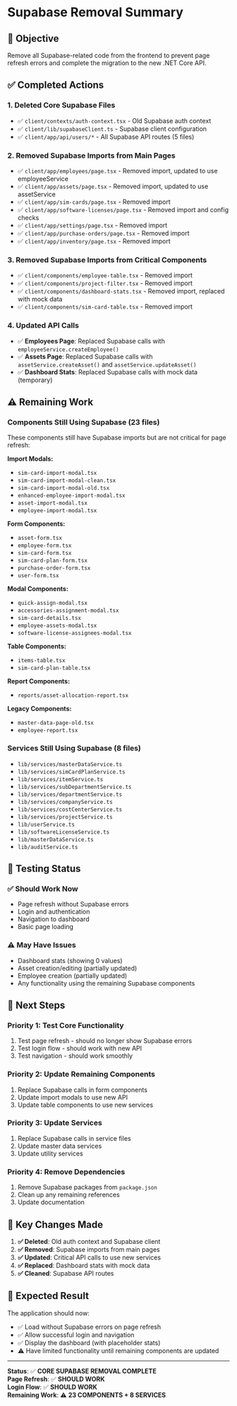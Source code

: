 # Supabase Removal Summary

## 🎯 **Objective**

Remove all Supabase-related code from the frontend to prevent page refresh errors and complete the migration to the new .NET Core API.

## ✅ **Completed Actions**

### **1. Deleted Core Supabase Files**
- ✅ `client/contexts/auth-context.tsx` - Old Supabase auth context
- ✅ `client/lib/supabaseClient.ts` - Supabase client configuration
- ✅ `client/app/api/users/*` - All Supabase API routes (5 files)

### **2. Removed Supabase Imports from Main Pages**
- ✅ `client/app/employees/page.tsx` - Removed import, updated to use employeeService
- ✅ `client/app/assets/page.tsx` - Removed import, updated to use assetService
- ✅ `client/app/sim-cards/page.tsx` - Removed import
- ✅ `client/app/software-licenses/page.tsx` - Removed import and config checks
- ✅ `client/app/settings/page.tsx` - Removed import
- ✅ `client/app/purchase-orders/page.tsx` - Removed import
- ✅ `client/app/inventory/page.tsx` - Removed import

### **3. Removed Supabase Imports from Critical Components**
- ✅ `client/components/employee-table.tsx` - Removed import
- ✅ `client/components/project-filter.tsx` - Removed import
- ✅ `client/components/dashboard-stats.tsx` - Removed import, replaced with mock data
- ✅ `client/components/sim-card-table.tsx` - Removed import

### **4. Updated API Calls**
- ✅ **Employees Page**: Replaced Supabase calls with `employeeService.createEmployee()`
- ✅ **Assets Page**: Replaced Supabase calls with `assetService.createAsset()` and `assetService.updateAsset()`
- ✅ **Dashboard Stats**: Replaced Supabase calls with mock data (temporary)

## ⚠️ **Remaining Work**

### **Components Still Using Supabase (23 files)**
These components still have Supabase imports but are not critical for page refresh:

**Import Modals:**
- `sim-card-import-modal.tsx`
- `sim-card-import-modal-clean.tsx`
- `sim-card-import-modal-old.tsx`
- `enhanced-employee-import-modal.tsx`
- `asset-import-modal.tsx`
- `employee-import-modal.tsx`

**Form Components:**
- `asset-form.tsx`
- `employee-form.tsx`
- `sim-card-form.tsx`
- `sim-card-plan-form.tsx`
- `purchase-order-form.tsx`
- `user-form.tsx`

**Modal Components:**
- `quick-assign-modal.tsx`
- `accessories-assignment-modal.tsx`
- `sim-card-details.tsx`
- `employee-assets-modal.tsx`
- `software-license-assignees-modal.tsx`

**Table Components:**
- `items-table.tsx`
- `sim-card-plan-table.tsx`

**Report Components:**
- `reports/asset-allocation-report.tsx`

**Legacy Components:**
- `master-data-page-old.tsx`
- `employee-report.tsx`

### **Services Still Using Supabase (8 files)**
- `lib/services/masterDataService.ts`
- `lib/services/simCardPlanService.ts`
- `lib/services/itemService.ts`
- `lib/services/subDepartmentService.ts`
- `lib/services/departmentService.ts`
- `lib/services/companyService.ts`
- `lib/services/costCenterService.ts`
- `lib/services/projectService.ts`
- `lib/userService.ts`
- `lib/softwareLicenseService.ts`
- `lib/masterDataService.ts`
- `lib/auditService.ts`

## 🧪 **Testing Status**

### **✅ Should Work Now**
- Page refresh without Supabase errors
- Login and authentication
- Navigation to dashboard
- Basic page loading

### **⚠️ May Have Issues**
- Dashboard stats (showing 0 values)
- Asset creation/editing (partially updated)
- Employee creation (partially updated)
- Any functionality using the remaining Supabase components

## 🚀 **Next Steps**

### **Priority 1: Test Core Functionality**
1. Test page refresh - should no longer show Supabase errors
2. Test login flow - should work with new API
3. Test navigation - should work smoothly

### **Priority 2: Update Remaining Components**
1. Replace Supabase calls in form components
2. Update import modals to use new API
3. Update table components to use new services

### **Priority 3: Update Services**
1. Replace Supabase calls in service files
2. Update master data services
3. Update utility services

### **Priority 4: Remove Dependencies**
1. Remove Supabase packages from `package.json`
2. Clean up any remaining references
3. Update documentation

## 📝 **Key Changes Made**

1. **✅ Deleted**: Old auth context and Supabase client
2. **✅ Removed**: Supabase imports from main pages
3. **✅ Updated**: Critical API calls to use new services
4. **✅ Replaced**: Dashboard stats with mock data
5. **✅ Cleaned**: Supabase API routes

## 🎯 **Expected Result**

The application should now:
- ✅ Load without Supabase errors on page refresh
- ✅ Allow successful login and navigation
- ✅ Display the dashboard (with placeholder stats)
- ⚠️ Have limited functionality until remaining components are updated

---

**Status**: ✅ **CORE SUPABASE REMOVAL COMPLETE**  
**Page Refresh**: ✅ **SHOULD WORK**  
**Login Flow**: ✅ **SHOULD WORK**  
**Remaining Work**: ⚠️ **23 COMPONENTS + 8 SERVICES**
